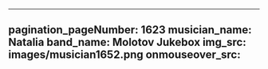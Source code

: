 ------
pagination_pageNumber: 1623
musician_name: Natalia
band_name: Molotov Jukebox
img_src: images/musician1652.png
onmouseover_src: 
------